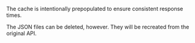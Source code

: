 The cache is intentionally prepopulated to ensure consistent response times.

The JSON files can be deleted, however. They will be recreated from the original API.
